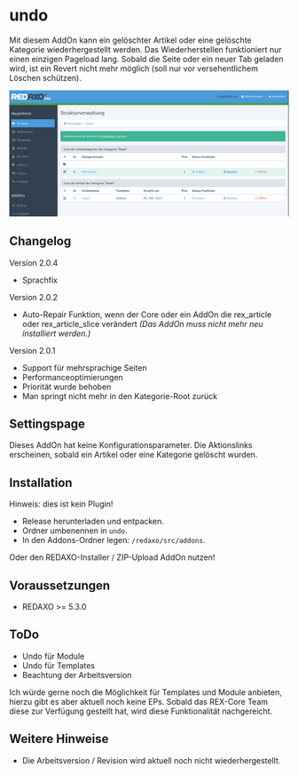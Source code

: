 # undo
Mit diesem AddOn kann ein gelöschter Artikel oder eine gelöschte Kategorie wiederhergestellt werden. Das Wiederherstellen funktioniert nur einen einzigen Pageload lang. Sobald die Seite oder ein neuer Tab geladen wird, ist ein Revert nicht mehr möglich (soll nur vor versehentlichem Löschen schützen).

![Screenshot](https://raw.githubusercontent.com/FriendsOfREDAXO/undo/assets/screenshot.png)

Changelog
------------
Version 2.0.4
* Sprachfix

Version 2.0.2
* Auto-Repair Funktion, wenn der Core oder ein AddOn die rex_article oder rex_article_slice verändert _(Das AddOn muss nicht mehr neu installiert werden.)_

Version 2.0.1
* Support für mehrsprachige Seiten
* Performanceoptimierungen
* Priorität wurde behoben
* Man springt nicht mehr in den Kategorie-Root zurück

Settingspage
------------
Dieses AddOn hat keine Konfigurationsparameter. Die Aktionslinks erscheinen, sobald ein Artikel oder eine Kategorie gelöscht wurden.

Installation
------------
Hinweis: dies ist kein Plugin!

* Release herunterladen und entpacken.
* Ordner umbenennen in `undo`.
* In den Addons-Ordner legen: `/redaxo/src/addons`.

Oder den REDAXO-Installer / ZIP-Upload AddOn nutzen!

Voraussetzungen
------------

* REDAXO >= 5.3.0

ToDo
-----
* Undo für Module
* Undo für Templates
* Beachtung der Arbeitsversion

Ich würde gerne noch die Möglichkeit für Templates und Module anbieten, hierzu gibt es aber aktuell noch keine EPs. Sobald das REX-Core Team diese zur Verfügung gestellt hat, wird diese Funktionalität nachgereicht.

Weitere Hinweise
-----
* Die Arbeitsversion / Revision wird aktuell noch nicht wiederhergestellt.
